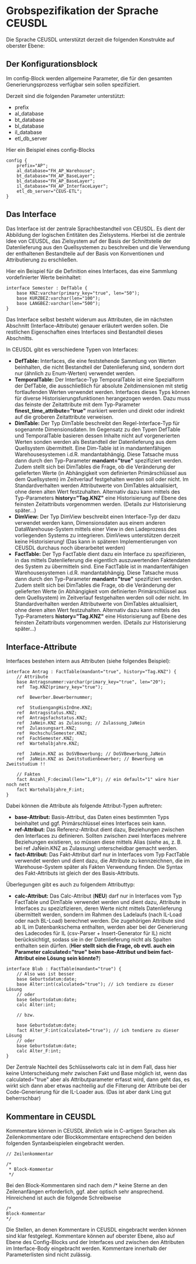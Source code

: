 Grobspezifikation der Sprache CEUSDL
====================================

Die Sprache CEUSDL unterstützt derzeit die folgenden Konstrukte auf oberster Ebene:

Der Konfigurationsblock
-----------------------

Im config-Block werden allgemeine Parameter, die für den gesamten Generierungsprozess
verfügbar sein sollen spezifiziert. 

Derzeit sind die folgenden Parameter unterstützt:
* prefix
* al\_database
* bt\_database
* bl\_database
* il\_database
* etl\_db\_server

Hier ein Beispiel eines config-Blocks

```
config {
    prefix="AP";
    al_database="FH_AP_Warehouse";
    bt_database="FH_AP_BaseLayer";
    bl_database="FH_AP_BaseLayer";
    il_database="FH_AP_InterfaceLayer";
    etl_db_server="CEUS-ETL";
}
```

Das Interface
-------------

Das Interface ist der zentrale Sprachbestandteil von CEUSDL. Es dient der Abbildung der logischen Entitäten des Zielsystems. Hierbei ist die zentrale Idee von CEUSDL, das Zielsystem auf der Basis der Schnittstelle der Datenlieferung aus
den Quellsystemen zu beschreiben und die Verwendung der enthaltenen Bestandteile auf der Basis von Konventionen und Attributierung zu erschließen.

Hier ein Beispiel für die Definition eines Interfaces, das eine Sammlung vordefinierter Werte beinhaltet:

```
interface Semester : DefTable {
    base KNZ:varchar(primary_key="true", len="50");
    base KURZBEZ:varchar(len="100");
    base LANGBEZ:varchar(len="500");
}
```

Das Interface selbst besteht widerum aus Attributen, die im nächsten Abschnitt (Interface-Attribute) genauer erläutert werden sollen. Die restlichen Eigenschaften eines Interfaces sind Bestandteil dieses Abschnitts.

In CEUSDL gibt es verschiedene Typen von Interfaces:

* __DefTable:__ Interfaces, die eine feststehende Sammlung von Werten beinhalten, die nicht Bestandteil der Datenlieferung sind, sondern dort nur (ähnlich zu Enum-Werten) verwendet werden.
* __TemporalTable:__ Der Interface-Typ TemporalTable ist eine Spezialform der DefTable, die ausschließlich für absolute Zeitdimensionen mit stetig fortlaufenden Werten verwendet werden. Interfaces dieses Typs können für diverse Historisierungsfunktionen herangezogen werden. Dazu muss das feinste der Zeitattribute mit dem Typ-Parameter __finest\_time\_attribute="true"__ markiert werden und direkt oder indirekt auf die groberen Zeitattribute verweisen.
* __DimTable:__ Der Typ DimTable beschreibt den Regel-Interface-Typ für sogenannte Dimensionsdaten. Im Gegensatz zu den Typen DefTable und TemporalTable basieren dessen Inhalte nicht auf vorgenerierten Werten sonden werden als Bestandteil der Datenlieferung aus dem Quellsystem übermittelt. Eine Dim-Table ist in mandantenfähigen Warehousesystemen i.d.R. mandantabhängig. Diese Tatsache muss dann durch den Typ-Parameter __mandant="true"__ spezifiziert werden. Zudem stellt sich bei DimTables die Frage, ob die Veränderung der gelieferten Werte (in Abhängigkeit vom definierten Primärschlüssel aus dem Quellsystem) im Zeitverlauf festgehalten werden soll oder nicht. Im Standardverhalten werden Attributwerte von DimTables aktualisiert, ohne deren alten Wert festzuhalten. Alternativ dazu kann mittels des Typ-Parameters __history="Tag.KNZ"__ eine Historisierung auf Ebene des feinsten Zeitattributs vorgenommen werden. (Details zur Historisierung später...)
* __DimView:__ Der Typ DimView beschreibt einen Interface-Typ der dazu verwendet werden kann, Dimensionsdaten aus einem anderen DataWarehouse-System mittels einer View in den Ladeprozess des vorliegenden Systems zu integrieren. DimViews unterstützen derzeit keine Historisierung! (Das kann in späteren Implementierungen von CEUSDL durchaus noch überarbeitet werden)
* __FactTable:__ Der Typ FactTable dient dazu ein Interface zu spezifizieren, in das mittels Datenlieferung die eigentlich auszuwertenden Faktendaten des System zu übermitteln sind. Eine FactTable ist in mandantenfähigen Warehousesystemen i.d.R. mandantabhängig. Diese Tatsache muss dann durch den Typ-Parameter __mandant="true"__ spezifiziert werden. Zudem stellt sich bei DimTables die Frage, ob die Veränderung der gelieferten Werte (in Abhängigkeit vom definierten Primärschlüssel aus dem Quellsystem) im Zeitverlauf festgehalten werden soll oder nicht. Im Standardverhalten werden Attributwerte von DimTables aktualisiert, ohne deren alten Wert festzuhalten. Alternativ dazu kann mittels des Typ-Parameters __history="Tag.KNZ"__ eine Historisierung auf Ebene des feinsten Zeitattributs vorgenommen werden. (Details zur Historisierung später...)

Interface-Attribute
-------------------

Interfaces bestehen intern aus Attributen (siehe folgendes Beispiel):

```
interface Antrag : FactTable(mandant="true", history="Tag.KNZ") {
    // Attribute
    base Antragsnummer:varchar(primary_key="true", len="20");   
    ref  Tag.KNZ(primary_key="true");

    ref  Bewerber.Bewerbernummer;

    ref  StudiengangHisInOne.KNZ;
    ref  Antragsstatus.KNZ;
    ref  Antragsfachstatus.KNZ;
    ref  JaNein.KNZ as Zulassung; // Zulassung_JaNein
    ref  Zulassungsart.KNZ;   
    ref  HochschulSemester.KNZ;
    ref  FachSemester.KNZ;
    ref  Wartehalbjahre.KNZ;

    ref  JaNein.KNZ as DoSVBewerbung; // DoSVBewerbung_JaNein
    ref  JaNein.KNZ as Zweitstudienbewerber; // Bewerbung um Zweitstudium !!

    // Fakten
    fact Anzahl_F:decimal(len="1,0"); // ein default="1" wäre hier noch nett
    fact Wartehalbjahre_F:int;
}
```

Dabei können die Attribute als folgende Attribut-Typen auftreten:

* __base-Attribut:__ Basis-Attribut, das Daten eines bestimmten Typs beinhaltet und ggf. Primärschlüssel eines Interfaces sein kann.
* __ref-Attribut:__ Das Referenz-Attribut dient dazu, Beziehungen zwischen den Interfaces zu definieren. Sollten zwischen zwei Interfaces mehrere Beziehungen existieren, so müssen diese mittels Alias (siehe as, z. B. bei ref JaNein.KNZ as Zulassung) unterscheidbar gemacht werden.
* __fact-Attribut:__ Das Fakt-Attribut darf nur in Interfaces vom Typ FactTable verwendet werden und dient dazu, die Attribute zu kennzeichnen, die im Warehouse-System später als Fakten Verwendung finden. Die Syntax des Fakt-Attributs ist gleich der des Basis-Attributs.

Überlegungen gibt es auch zu folgendem Attributtyp:

* __calc-Attribut:__ Das Calc-Attribut (__NEU__) darf nur in Interfaces vom Typ FactTable und DimTable verwendet werden und dient dazu, Attribute in Interfaces zu spezizfizieren, deren Werte nicht mittels Datenlieferung übermittelt werden, sondern im Rahmen des Ladelaufs (nach IL-Load oder nach BL-Load) berechnet werden. Die zugehörigen Attribute sind ab IL im Datenbankschema enthalten, werden aber bei der Generierung des Ladecodes für IL (csv-Parser + Insert-Generator für IL) nicht berücksichtigt, sodass sie in der Datenlieferung nicht als Spalten enthalten sein dürfen. (__Hier stellt sich die Frage, ob evtl. auch ein Parameter calculated="true" beim base-Attribut und beim fact-Attribut eine Lösung sein könnte?__)

```
interface Blub : FactTable(mandant="true") {
    // Also was ist besser
    base Geburtsdatum:date;
    base Alter:int(calculated="true"); // ich tendiere zu dieser Lösung
    // oder
    base Geburtsdatum:date;
    calc Alter:int;

    // bzw.

    base Geburtsdatum:date;
    fact Alter_F:int(calculated="true"); // ich tendiere zu dieser Lösung
    // oder
    base Geburtsdatum:date;
    calc Alter_F:int;    
}
```

Der Zentrale Nachteil des Schlüsselworts calc ist in dem Fall, dass hier keine Unterscheidung mehr zwischen Fakt und Base möglich ist,
wenn das calculated="true" aber als Attributparameter erfasst wird, dann geht das, es wirkt sich dann aber etwas nachteilig
auf die Filterung der Attribute bei der Code-Generierung für die IL-Loader aus. (Das ist aber dank Linq gut beherrschbar)

Kommentare in CEUSDL
--------------------

Kommentare können in CEUSDL ähnlich wie in C-artigen Sprachen als Zeilenkommentare oder Blockkommentare entsprechend den beiden folgenden Syntaxbeispielen eingebracht werden.

```
// Zeilenkommentar
```

```
/*
 * Block-Kommentar
 */
```

Bei den Block-Kommentaren sind nach dem /* keine Sterne an den Zeilenanfängen erforderlich, ggf. aber optisch sehr ansprechend. Hinreichend ist auch die folgende Schreibweise

```
/*
Block-Kommentar
*/
```

Die Stellen, an denen Kommentare in CEUSDL eingebracht werden können sind klar festgelegt. Kommentare können auf oberster Ebene, also auf Ebene des Config-Blocks und der Interfaces
und zwischen den Attributen im Interface-Body eingebracht werden. Kommentare innerhalb der Parameterlisten sind nicht zulässig.

